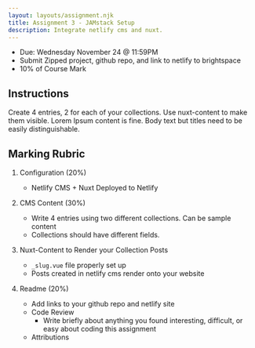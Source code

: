 ```yaml
---
layout: layouts/assignment.njk
title: Assignment 3 - JAMstack Setup
description: Integrate netlify cms and nuxt.
---
```

- Due: Wednesday November 24 @ 11:59PM
- Submit Zipped project, github repo, and link to netlify to brightspace
- 10% of Course Mark

## Instructions
Create 4 entries, 2 for each of your collections. Use nuxt-content to make them visible. Lorem Ipsum content is fine. Body text but titles need to be easily distinguishable.

## Marking Rubric

1. Configuration (20%)
    - Netlify CMS + Nuxt Deployed to Netlify

2. CMS Content (30%)
    - Write 4 entries using two different collections. Can be sample content
    - Collections should have different fields.

3. Nuxt-Content to Render your Collection Posts
    - `_slug.vue` file properly set up
    - Posts created in netlify cms render onto your website

4. Readme (20%)
    - Add links to your github repo and netlify site
    - Code Review
      - Write briefly about anything you found interesting, difficult, or easy about coding this assignment
    - Attributions
